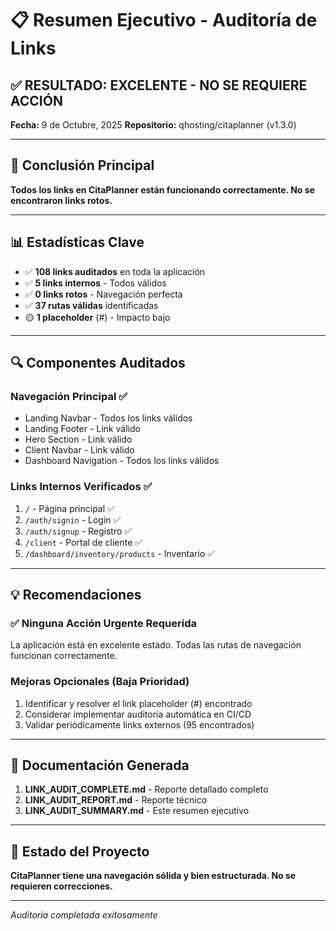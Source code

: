 # 📋 Resumen Ejecutivo - Auditoría de Links

## ✅ RESULTADO: EXCELENTE - NO SE REQUIERE ACCIÓN

**Fecha:** 9 de Octubre, 2025
**Repositorio:** qhosting/citaplanner (v1.3.0)

---

## 🎯 Conclusión Principal

**Todos los links en CitaPlanner están funcionando correctamente. No se encontraron links rotos.**

---

## 📊 Estadísticas Clave

- ✅ **108 links auditados** en toda la aplicación
- ✅ **5 links internos** - Todos válidos
- ✅ **0 links rotos** - Navegación perfecta
- ✅ **37 rutas válidas** identificadas
- 🟡 **1 placeholder** (#) - Impacto bajo

---

## 🔍 Componentes Auditados

### Navegación Principal ✅
- Landing Navbar - Todos los links válidos
- Landing Footer - Link válido
- Hero Section - Link válido
- Client Navbar - Link válido
- Dashboard Navigation - Todos los links válidos

### Links Internos Verificados ✅
1. `/` - Página principal ✅
2. `/auth/signin` - Login ✅
3. `/auth/signup` - Registro ✅
4. `/client` - Portal de cliente ✅
5. `/dashboard/inventory/products` - Inventario ✅

---

## 💡 Recomendaciones

### ✅ Ninguna Acción Urgente Requerida

La aplicación está en excelente estado. Todas las rutas de navegación funcionan correctamente.

### Mejoras Opcionales (Baja Prioridad)
1. Identificar y resolver el link placeholder (#) encontrado
2. Considerar implementar auditoría automática en CI/CD
3. Validar periódicamente links externos (95 encontrados)

---

## 📁 Documentación Generada

1. **LINK_AUDIT_COMPLETE.md** - Reporte detallado completo
2. **LINK_AUDIT_REPORT.md** - Reporte técnico
3. **LINK_AUDIT_SUMMARY.md** - Este resumen ejecutivo

---

## 🎉 Estado del Proyecto

**CitaPlanner tiene una navegación sólida y bien estructurada. No se requieren correcciones.**

---

*Auditoría completada exitosamente*
